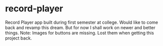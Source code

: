 # record-player
Record Player app built during first semester at college. Would like to come back and revamp this dream. But for now I shall work on newer and better things.
Note: Images for buttons are missing. Lost them when getting this project back.
